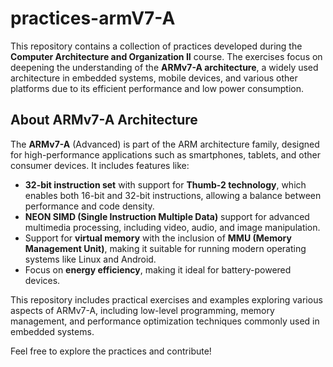 # practices-armV7-A
This repository contains a collection of practices developed during the **Computer Architecture and Organization II** course. The exercises focus on deepening the understanding of the **ARMv7-A architecture**, a widely used architecture in embedded systems, mobile devices, and various other platforms due to its efficient performance and low power consumption.

## About ARMv7-A Architecture
The **ARMv7-A** (Advanced) is part of the ARM architecture family, designed for high-performance applications such as smartphones, tablets, and other consumer devices. It includes features like:
- **32-bit instruction set** with support for **Thumb-2 technology**, which enables both 16-bit and 32-bit instructions, allowing a balance between performance and code density.
- **NEON SIMD (Single Instruction Multiple Data)** support for advanced multimedia processing, including video, audio, and image manipulation.
- Support for **virtual memory** with the inclusion of **MMU (Memory Management Unit)**, making it suitable for running modern operating systems like Linux and Android.
- Focus on **energy efficiency**, making it ideal for battery-powered devices.

This repository includes practical exercises and examples exploring various aspects of ARMv7-A, including low-level programming, memory management, and performance optimization techniques commonly used in embedded systems.

Feel free to explore the practices and contribute!

